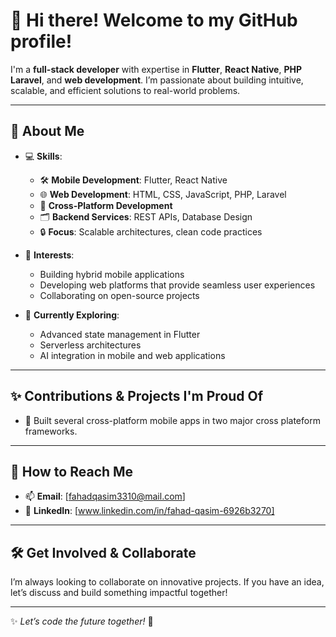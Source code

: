 # 👋 Hi there! Welcome to my GitHub profile!

I'm a **full-stack developer** with expertise in **Flutter**, **React Native**, **PHP Laravel**, and **web development**. I’m passionate about building intuitive, scalable, and efficient solutions to real-world problems.

---

## 🚀 About Me

- 💻 **Skills**:  
  - 🛠 **Mobile Development**: Flutter, React Native  
  - 🌐 **Web Development**: HTML, CSS, JavaScript, PHP, Laravel  
  - 📱 **Cross-Platform Development**  
  - 🗂 **Backend Services**: REST APIs, Database Design  
  - 🔒 **Focus**: Scalable architectures, clean code practices  

- 🎯 **Interests**:  
  - Building hybrid mobile applications  
  - Developing web platforms that provide seamless user experiences  
  - Collaborating on open-source projects  

- 🌱 **Currently Exploring**:  
  - Advanced state management in Flutter  
  - Serverless architectures  
  - AI integration in mobile and web applications  

---

## ✨ Contributions & Projects I'm Proud Of

- 🚀 Built several cross-platform mobile apps in two major cross plateform frameworks.      

---

## 🤝 How to Reach Me

- 📫 **Email**: [fahadqasim3310@mail.com]  
- 💼 **LinkedIn**: [www.linkedin.com/in/fahad-qasim-6926b3270]   


---

## 🛠 Get Involved & Collaborate

I’m always looking to collaborate on innovative projects. If you have an idea, let’s discuss and build something impactful together!

---

✨ *Let’s code the future together!* 🚀
